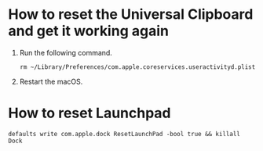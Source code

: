 # How to reset the Universal Clipboard and get it working again
1. Run the following command.
   ```shell
   rm ~/Library/Preferences/com.apple.coreservices.useractivityd.plist
   ```
2. Restart the macOS.

# How to reset Launchpad
```shell
defaults write com.apple.dock ResetLaunchPad -bool true && killall Dock
```
